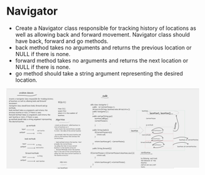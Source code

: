 # Navigator
- Create a Navigator class responsible for tracking history of locations as well as allowing back and forward movement.
Navigator class should have back, forward and go methods.
- back method takes no arguments and returns the previous location or NULL if there is none.
- forward method takes no arguments and returns the next location or NULL if there is none.
- go method should take a string argument representing the desired location.

![pg](nava.png)